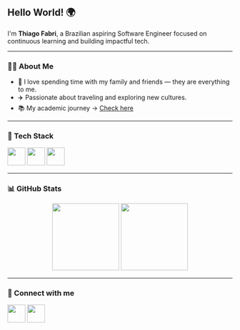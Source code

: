 <h2 align="left">Hello World! 🌍</h2>

<p align="left">
  I'm <strong>Thiago Fabri</strong>, a Brazilian aspiring Software Engineer focused on continuous learning and building impactful tech.  
</p>

---

### 👨‍💻 About Me

- 🏡 I love spending time with my family and friends — they are everything to me.  
- ✈️ Passionate about traveling and exploring new cultures.  
- 📚 My academic journey → [Check here](https://github.com/TlFabri/certificados)

---

### 🚀 Tech Stack

<p align="left">
  <img src="https://cdn.jsdelivr.net/gh/devicons/devicon/icons/javascript/javascript-original.svg" height="40" />
  <img src="https://cdn.jsdelivr.net/gh/devicons/devicon/icons/python/python-original.svg" height="40" />
  <img src="https://cdn.jsdelivr.net/gh/devicons/devicon/icons/git/git-original.svg" height="40" />
</p>

---

### 📊 GitHub Stats

<p align="center">
  <img src="https://github-readme-stats.vercel.app/api?username=TlFabri&show_icons=true&count_private=true&theme=apprentice" height="150" />
  <img src="https://github-readme-stats.vercel.app/api/top-langs?username=TlFabri&layout=compact&langs_count=6&theme=apprentice" height="150" />
</p>

---

### 🔗 Connect with me

<p align="left">
  <a href="https://www.linkedin.com/in/thiago-fabri-b125972ba/" target="_blank"><img src="https://raw.githubusercontent.com/maurodesouza/profile-readme-generator/master/src/assets/icons/social/linkedin/default.svg" width="40" /></a>
  <a href="https://www.instagram.com/tfabri_/" target="_blank"><img src="https://raw.githubusercontent.com/maurodesouza/profile-readme-generator/master/src/assets/icons/social/instagram/default.svg" width="40" /></a>
</p>
